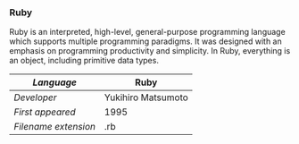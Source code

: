 ### Ruby
Ruby is an interpreted, high-level, general-purpose programming language which supports multiple programming paradigms. It was designed with an emphasis on programming productivity and simplicity. In Ruby, everything is an object, including primitive data types.

|_Language_|Ruby|
|-|-|
|_Developer_|Yukihiro Matsumoto|
|_First appeared_|1995|
|_Filename extension_|.rb|